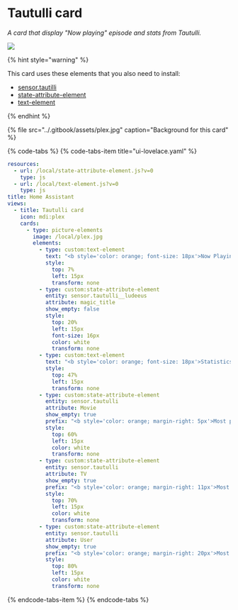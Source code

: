 # Tautulli card

_A card that display "Now playing" episode and stats from Tautulli._

![](../.gitbook/assets/tautulli.png)

{% hint style="warning" %}

This card uses these elements that you also need to install:

* [sensor.tautilli](https://github.com/custom-components/sensor.tautulli)
* [state-attribute-element](https://github.com/custom-cards/state-attribute-element)
* [text-element](https://github.com/custom-cards/text-element)

{% endhint %}

{% file src="../.gitbook/assets/plex.jpg" caption="Background for this card" %}

{% code-tabs %}
{% code-tabs-item title="ui-lovelace.yaml" %}
```yaml
resources:
  - url: /local/state-attribute-element.js?v=0
    type: js
  - url: /local/text-element.js?v=0
    type: js
title: Home Assistant
views:
  - title: Tautulli card
    icon: mdi:plex
    cards:
      - type: picture-elements
        image: /local/plex.jpg
        elements:
          - type: custom:text-element
            text: "<b style='color: orange; font-size: 18px'>Now Playing: </b>"
            style:
              top: 7%
              left: 15px
              transform: none
          - type: custom:state-attribute-element
            entity: sensor.tautulli__ludeeus
            attribute: magic_title
            show_empty: false
            style:
              top: 20%
              left: 15px
              font-size: 16px
              color: white
              transform: none
          - type: custom:text-element
            text: "<b style='color: orange; font-size: 18px'>Statistics: </b>"
            style:
              top: 47%
              left: 15px
              transform: none
          - type: custom:state-attribute-element
            entity: sensor.tautulli
            attribute: Movie
            show_empty: true
            prefix: "<b style='color: orange; margin-right: 5px'>Most played movie: </b>"
            style:
              top: 60%
              left: 15px
              color: white
              transform: none
          - type: custom:state-attribute-element
            entity: sensor.tautulli
            attribute: TV
            show_empty: true
            prefix: "<b style='color: orange; margin-right: 11px'>Most played show: </b>"
            style:
              top: 70%
              left: 15px
              color: white
              transform: none
          - type: custom:state-attribute-element
            entity: sensor.tautulli
            attribute: User
            show_empty: true
            prefix: "<b style='color: orange; margin-right: 20px'>Most active user: </b>"
            style:
              top: 80%
              left: 15px
              color: white
              transform: none
```
{% endcode-tabs-item %}
{% endcode-tabs %}

